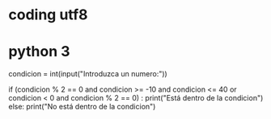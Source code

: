 # coding utf8
# python 3

condicion = int(input("Introduzca un numero:"))

if (condicion % 2 == 0 and condicion >= -10 and condicion <= 40 or condicion < 0 and condicion % 2 == 0) :
    print("Está dentro de la condicion")
else:
    print("No está dentro de la condicion")
    

